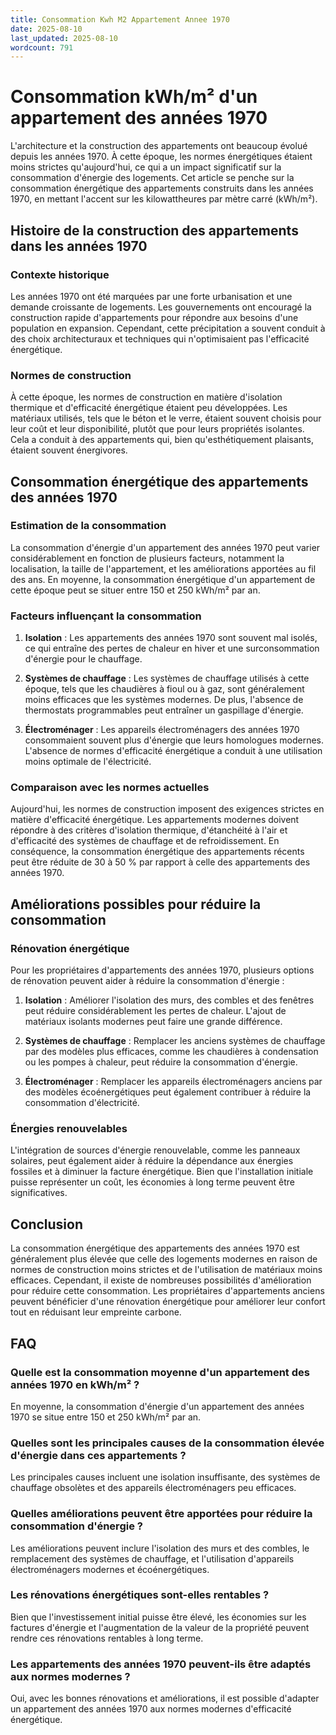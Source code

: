 ```yaml
---
title: Consommation Kwh M2 Appartement Annee 1970
date: 2025-08-10
last_updated: 2025-08-10
wordcount: 791
---
```


# Consommation kWh/m² d'un appartement des années 1970

L'architecture et la construction des appartements ont beaucoup évolué depuis les années 1970. À cette époque, les normes énergétiques étaient moins strictes qu'aujourd'hui, ce qui a un impact significatif sur la consommation d'énergie des logements. Cet article se penche sur la consommation énergétique des appartements construits dans les années 1970, en mettant l'accent sur les kilowattheures par mètre carré (kWh/m²).

## Histoire de la construction des appartements dans les années 1970

### Contexte historique

Les années 1970 ont été marquées par une forte urbanisation et une demande croissante de logements. Les gouvernements ont encouragé la construction rapide d'appartements pour répondre aux besoins d'une population en expansion. Cependant, cette précipitation a souvent conduit à des choix architecturaux et techniques qui n'optimisaient pas l'efficacité énergétique.

### Normes de construction

À cette époque, les normes de construction en matière d'isolation thermique et d'efficacité énergétique étaient peu développées. Les matériaux utilisés, tels que le béton et le verre, étaient souvent choisis pour leur coût et leur disponibilité, plutôt que pour leurs propriétés isolantes. Cela a conduit à des appartements qui, bien qu'esthétiquement plaisants, étaient souvent énergivores.

## Consommation énergétique des appartements des années 1970

### Estimation de la consommation

La consommation d'énergie d'un appartement des années 1970 peut varier considérablement en fonction de plusieurs facteurs, notamment la localisation, la taille de l'appartement, et les améliorations apportées au fil des ans. En moyenne, la consommation énergétique d'un appartement de cette époque peut se situer entre 150 et 250 kWh/m² par an.

### Facteurs influençant la consommation

1. **Isolation** : Les appartements des années 1970 sont souvent mal isolés, ce qui entraîne des pertes de chaleur en hiver et une surconsommation d'énergie pour le chauffage.
   
2. **Systèmes de chauffage** : Les systèmes de chauffage utilisés à cette époque, tels que les chaudières à fioul ou à gaz, sont généralement moins efficaces que les systèmes modernes. De plus, l'absence de thermostats programmables peut entraîner un gaspillage d'énergie.

3. **Électroménager** : Les appareils électroménagers des années 1970 consommaient souvent plus d'énergie que leurs homologues modernes. L'absence de normes d'efficacité énergétique a conduit à une utilisation moins optimale de l'électricité.

### Comparaison avec les normes actuelles

Aujourd'hui, les normes de construction imposent des exigences strictes en matière d'efficacité énergétique. Les appartements modernes doivent répondre à des critères d'isolation thermique, d'étanchéité à l'air et d'efficacité des systèmes de chauffage et de refroidissement. En conséquence, la consommation énergétique des appartements récents peut être réduite de 30 à 50 % par rapport à celle des appartements des années 1970.

## Améliorations possibles pour réduire la consommation

### Rénovation énergétique

Pour les propriétaires d'appartements des années 1970, plusieurs options de rénovation peuvent aider à réduire la consommation d'énergie :

1. **Isolation** : Améliorer l'isolation des murs, des combles et des fenêtres peut réduire considérablement les pertes de chaleur. L'ajout de matériaux isolants modernes peut faire une grande différence.

2. **Systèmes de chauffage** : Remplacer les anciens systèmes de chauffage par des modèles plus efficaces, comme les chaudières à condensation ou les pompes à chaleur, peut réduire la consommation d'énergie.

3. **Électroménager** : Remplacer les appareils électroménagers anciens par des modèles écoénergétiques peut également contribuer à réduire la consommation d'électricité.

### Énergies renouvelables

L'intégration de sources d'énergie renouvelable, comme les panneaux solaires, peut également aider à réduire la dépendance aux énergies fossiles et à diminuer la facture énergétique. Bien que l'installation initiale puisse représenter un coût, les économies à long terme peuvent être significatives.

## Conclusion

La consommation énergétique des appartements des années 1970 est généralement plus élevée que celle des logements modernes en raison de normes de construction moins strictes et de l'utilisation de matériaux moins efficaces. Cependant, il existe de nombreuses possibilités d'amélioration pour réduire cette consommation. Les propriétaires d'appartements anciens peuvent bénéficier d'une rénovation énergétique pour améliorer leur confort tout en réduisant leur empreinte carbone.

## FAQ

### Quelle est la consommation moyenne d'un appartement des années 1970 en kWh/m² ?

En moyenne, la consommation d'énergie d'un appartement des années 1970 se situe entre 150 et 250 kWh/m² par an.

### Quelles sont les principales causes de la consommation élevée d'énergie dans ces appartements ?

Les principales causes incluent une isolation insuffisante, des systèmes de chauffage obsolètes et des appareils électroménagers peu efficaces.

### Quelles améliorations peuvent être apportées pour réduire la consommation d'énergie ?

Les améliorations peuvent inclure l'isolation des murs et des combles, le remplacement des systèmes de chauffage, et l'utilisation d'appareils électroménagers modernes et écoénergétiques.

### Les rénovations énergétiques sont-elles rentables ?

Bien que l'investissement initial puisse être élevé, les économies sur les factures d'énergie et l'augmentation de la valeur de la propriété peuvent rendre ces rénovations rentables à long terme.

### Les appartements des années 1970 peuvent-ils être adaptés aux normes modernes ?

Oui, avec les bonnes rénovations et améliorations, il est possible d'adapter un appartement des années 1970 aux normes modernes d'efficacité énergétique.